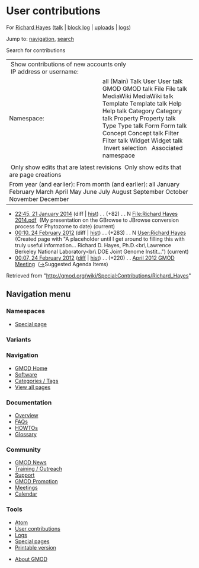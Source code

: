 <div id="mw-page-base" class="noprint">

</div>

<div id="mw-head-base" class="noprint">

</div>

<div id="content" class="mw-body" role="main">

<span id="top"></span>

<div id="mw-js-message" style="display:none;">

</div>



# <span dir="auto">User contributions</span>

<div id="bodyContent">

<div id="contentSub">

For [Richard Hayes](/wiki/User:Richard_Hayes "User:Richard Hayes") (<a
href="/mediawiki/index.php?title=User_talk:Richard_Hayes&amp;action=edit&amp;redlink=1"
class="new"
title="User talk:Richard Hayes (page does not exist)">talk</a> \| [block
log](/mediawiki/index.php?title=Special:Log/block&page=User%3ARichard+Hayes "Special:Log/block")
\|
[uploads](/wiki/Special:ListFiles/Richard_Hayes "Special:ListFiles/Richard Hayes")
\| [logs](/wiki/Special:Log/Richard_Hayes "Special:Log/Richard Hayes"))

</div>

<div id="jump-to-nav" class="mw-jump">

Jump to: [navigation](#mw-navigation), [search](#p-search)

</div>

<div id="mw-content-text">

Search for contributions

<table class="mw-contributions-table">
<colgroup>
<col style="width: 50%" />
<col style="width: 50%" />
</colgroup>
<tbody>
<tr class="odd">
<td colspan="2"> Show contributions of new accounts only<br />
 IP address or username:</td>
</tr>
<tr class="even">
<td class="mw-label">Namespace:</td>
<td>all (Main) Talk User User talk GMOD GMOD talk File File talk
MediaWiki MediaWiki talk Template Template talk Help Help talk Category
Category talk Property Property talk Type Type talk Form Form talk
Concept Concept talk Filter Filter talk Widget Widget talk  
 Invert selection 
 Associated namespace </td>
</tr>
<tr class="odd">
<td colspan="2"></td>
</tr>
<tr class="even">
<td colspan="2"> Only show edits that are latest revisions
 Only show edits that are page creations</td>
</tr>
<tr class="odd">
<td colspan="2">From year (and earlier): From month (and earlier): all
January February March April May June July August September October
November December</td>
</tr>
</tbody>
</table>

- <a
  href="/mediawiki/index.php?title=File:Richard_Hayes_2014.pdf&amp;oldid=25173"
  class="mw-changeslist-date" title="File:Richard Hayes 2014.pdf">22:45,
  21 January 2014</a> (diff \|
  [hist](/mediawiki/index.php?title=File:Richard_Hayes_2014.pdf&action=history "File:Richard Hayes 2014.pdf"))
  <span class="mw-changeslist-separator">. .</span>
  <span class="mw-plusminus-pos" dir="ltr"
  title="82 bytes after change">(+82)</span>‎
  <span class="mw-changeslist-separator">. .</span> N
  <a href="/wiki/File:Richard_Hayes_2014.pdf"
  class="mw-contributions-title"
  title="File:Richard Hayes 2014.pdf">File:Richard Hayes 2014.pdf</a> ‎
  <span class="comment">(My presentation on the GBrowse to JBrowse
  conversion process for Phytozome to date)</span>
  <span class="mw-uctop">(current)</span>
- <a href="/mediawiki/index.php?title=User:Richard_Hayes&amp;oldid=19790"
  class="mw-changeslist-date" title="User:Richard Hayes">00:10, 24
  February 2012</a> (diff \|
  [hist](/mediawiki/index.php?title=User:Richard_Hayes&action=history "User:Richard Hayes"))
  <span class="mw-changeslist-separator">. .</span>
  <span class="mw-plusminus-pos" dir="ltr"
  title="283 bytes after change">(+283)</span>‎
  <span class="mw-changeslist-separator">. .</span> N
  <a href="/wiki/User:Richard_Hayes" class="mw-contributions-title"
  title="User:Richard Hayes">User:Richard Hayes</a> ‎
  <span class="comment">(Created page with "A placeholder until I get
  around to filling this with truly useful information... Richard D.
  Hayes, Ph.D.\<br\\ Lawrence Berkeley National Laboratory\<br\\ DOE
  Joint Genome Instit…")</span> <span class="mw-uctop">(current)</span>
- <a
  href="/mediawiki/index.php?title=April_2012_GMOD_Meeting&amp;oldid=19789"
  class="mw-changeslist-date" title="April 2012 GMOD Meeting">00:07, 24
  February 2012</a>
  ([diff](/mediawiki/index.php?title=April_2012_GMOD_Meeting&diff=prev&oldid=19789 "April 2012 GMOD Meeting")
  \|
  [hist](/mediawiki/index.php?title=April_2012_GMOD_Meeting&action=history "April 2012 GMOD Meeting"))
  <span class="mw-changeslist-separator">. .</span>
  <span class="mw-plusminus-pos" dir="ltr"
  title="5,746 bytes after change">(+220)</span>‎
  <span class="mw-changeslist-separator">. .</span>
  <a href="/wiki/April_2012_GMOD_Meeting" class="mw-contributions-title"
  title="April 2012 GMOD Meeting">April 2012 GMOD Meeting</a> ‎
  <span class="comment">([→](/wiki/April_2012_GMOD_Meeting#Suggested_Agenda_Items "April 2012 GMOD Meeting")‎<span dir="auto"><span class="autocomment">Suggested
  Agenda Items</span></span>)</span>

</div>

<div class="printfooter">

Retrieved from
"<http://gmod.org/wiki/Special:Contributions/Richard_Hayes>"

</div>

<div id="catlinks" class="catlinks catlinks-allhidden">

</div>

<div class="visualClear">

</div>

</div>

</div>

<div id="mw-navigation">

## Navigation menu

<div id="mw-head">



<div id="left-navigation">

<div id="p-namespaces" class="vectorTabs" role="navigation"
aria-labelledby="p-namespaces-label">

### Namespaces

- <span id="ca-nstab-special">[Special
  page](/wiki/Special:Contributions/Richard_Hayes "This is a special page, you cannot edit the page itself")</span>

</div>

<div id="p-variants" class="vectorMenu emptyPortlet" role="navigation"
aria-labelledby="p-variants-label">

### 

### Variants[](#)

<div class="menu">

</div>

</div>

</div>





</div>



</div>

</div>

</div>

<div id="mw-panel">

<div id="p-logo" role="banner">

<a href="/wiki/Main_Page"
style="background-image: url(http://gmod.org/images/GMOD-cogs.png);"
title="Visit the main page"></a>

</div>

<div id="p-Navigation" class="portal" role="navigation"
aria-labelledby="p-Navigation-label">

### Navigation

<div class="body">

- <span id="n-GMOD-Home">[GMOD Home](/wiki/Main_Page)</span>
- <span id="n-Software">[Software](/wiki/GMOD_Components)</span>
- <span id="n-Categories-.2F-Tags">[Categories /
  Tags](/wiki/Categories)</span>
- <span id="n-View-all-pages">[View all
  pages](/wiki/Special:AllPages)</span>

</div>

</div>

<div id="p-Documentation" class="portal" role="navigation"
aria-labelledby="p-Documentation-label">

### Documentation

<div class="body">

- <span id="n-Overview">[Overview](/wiki/Overview)</span>
- <span id="n-FAQs">[FAQs](/wiki/Category:FAQ)</span>
- <span id="n-HOWTOs">[HOWTOs](/wiki/Category:HOWTO)</span>
- <span id="n-Glossary">[Glossary](/wiki/Glossary)</span>

</div>

</div>

<div id="p-Community" class="portal" role="navigation"
aria-labelledby="p-Community-label">

### Community

<div class="body">

- <span id="n-GMOD-News">[GMOD News](/wiki/GMOD_News)</span>
- <span id="n-Training-.2F-Outreach">[Training /
  Outreach](/wiki/Training_and_Outreach)</span>
- <span id="n-Support">[Support](/wiki/Support)</span>
- <span id="n-GMOD-Promotion">[GMOD
  Promotion](/wiki/GMOD_Promotion)</span>
- <span id="n-Meetings">[Meetings](/wiki/Meetings)</span>
- <span id="n-Calendar">[Calendar](/wiki/Calendar)</span>

</div>

</div>

<div id="p-tb" class="portal" role="navigation"
aria-labelledby="p-tb-label">

### Tools

<div class="body">

- <span id="feedlinks"><a
  href="http://gmod.org/mediawiki/index.php?title=Special:Contributions/Richard_Hayes&amp;feed=atom"
  id="feed-atom" class="feedlink" rel="alternate"
  type="application/atom+xml" title="Atom feed for this page">Atom</a></span>
- <span id="t-contributions">[User
  contributions](/wiki/Special:Contributions/Richard_Hayes "A list of contributions of this user")</span>
- <span id="t-log">[Logs](/wiki/Special:Log/Richard_Hayes)</span>
- <span id="t-specialpages"><a href="/wiki/Special:SpecialPages" accesskey="q"
  title="A list of all special pages [q]">Special pages</a></span>
- <span id="t-print"><a
  href="/mediawiki/index.php?title=Special:Contributions/Richard_Hayes&amp;printable=yes"
  rel="alternate" accesskey="p"
  title="Printable version of this page [p]">Printable version</a></span>

</div>

</div>

</div>

</div>

<div id="footer" role="contentinfo">

- <span id="footer-places-about">[About
  GMOD](/wiki/GMOD:About "GMOD:About")</span>

<!-- -->






</div>
